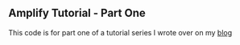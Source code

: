 ## Amplify Tutorial - Part One

This code is for part one of a tutorial series I wrote over on my [blog](https://www.travis.codes/blog/getting-started-with-amplify-part-one/)
